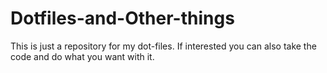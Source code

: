# Dotfiles-and-Other-things
This is just a repository for my dot-files. If interested you can also take the code and do what you want with it.
